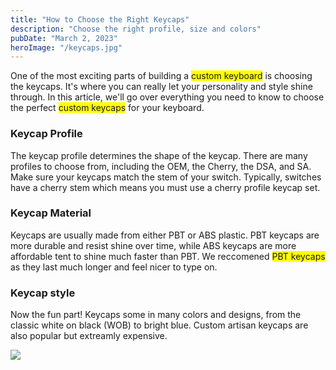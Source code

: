 ```yaml
---
title: "How to Choose the Right Keycaps"
description: "Choose the right profile, size and colors"
pubDate: "March 2, 2023"
heroImage: "/keycaps.jpg"
--- 
```

One of the most exciting parts of building a <span style="background-color: #FFFF00">custom keyboard</span> is choosing the keycaps. It's where you can really let your personality and style shine through. In this article, we'll go over everything you need to know to choose the perfect <span style="background-color: #FFFF00">custom keycaps</span> for your keyboard.

### Keycap Profile

The keycap profile determines the shape of the keycap. There are many profiles to choose from, including the OEM, the Cherry, the  DSA, and SA. Make sure your keycaps match the stem of your switch. Typically, switches have a cherry stem which means you must use a cherry profile keycap set.

### Keycap Material

Keycaps are usually made from either PBT or ABS plastic. PBT keycaps are more durable and resist shine over time, while ABS keycaps are more affordable tent to shine much faster than PBT. We reccomened <span style="background-color: #FFFF00">PBT keycaps</span> as they last much longer and feel nicer to type on.

### Keycap style

Now the fun part! Keycaps some in many colors and designs, from the classic white on black (WOB) to bright blue. Custom artisan keycaps are also popular but extreamly expensive.

<img src="/artisian.png">

 

